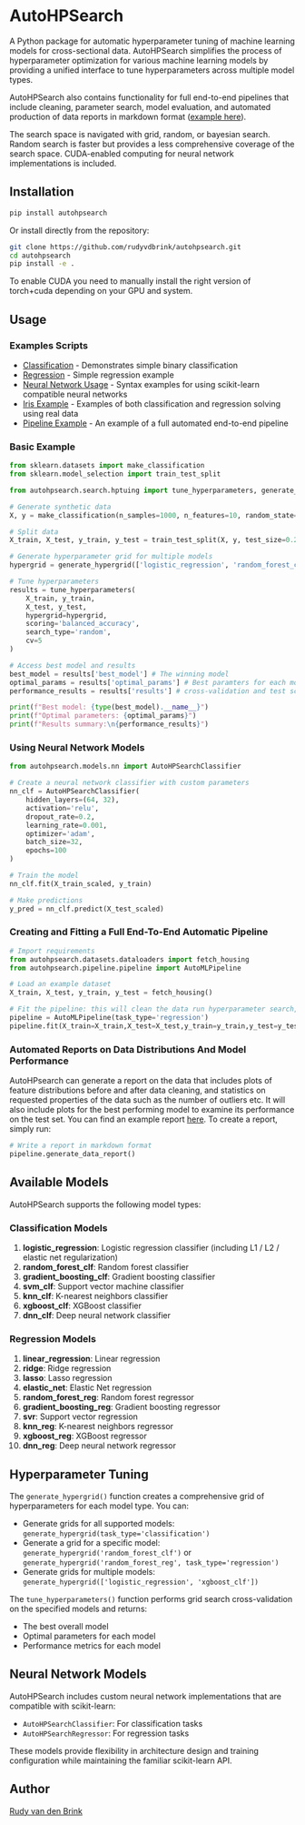 
# AutoHPSearch

A Python package for automatic hyperparameter tuning of machine learning models for cross-sectional data. AutoHPSearch simplifies the process of hyperparameter optimization for various machine learning models by providing a unified interface to tune hyperparameters across multiple model types.

AutoHPSearch also contains functionality for full end-to-end pipelines that include cleaning, parameter search, model evaluation, and automated production of data reports in markdown format ([example here](https://github.com/rudyvdbrink/autohpsearch/blob/main/example_reports/data_report_v0001_20250604_085633.md)).  

The search space is navigated with grid, random, or bayesian search. Random search is faster but provides a less comprehensive coverage of the search space. CUDA-enabled computing for neural network implementations is included.

## Installation

```bash
pip install autohpsearch
```

Or install directly from the repository:

```bash
git clone https://github.com/rudyvdbrink/autohpsearch.git
cd autohpsearch
pip install -e .
```

To enable CUDA you need to manually install the right version of torch+cuda depending on your GPU and system.

## Usage

### Examples Scripts
- [Classification](https://github.com/rudyvdbrink/autohpsearch/blob/main/examples/basic_classification.py) - Demonstrates simple binary classification
- [Regression](https://github.com/rudyvdbrink/autohpsearch/blob/main/examples/basic_regression.py) - Simple regression example
- [Neural Network Usage](https://github.com/rudyvdbrink/autohpsearch/blob/main/examples/nn_usage.py) - Syntax examples for using scikit-learn compatible neural networks
- [Iris Example](https://github.com/rudyvdbrink/autohpsearch/blob/main/examples/iris_example.py) - Examples of both classification and regression solving using real data
- [Pipeline Example](https://github.com/rudyvdbrink/autohpsearch/blob/main/examples/pipeline_example.py) - An example of a full automated end-to-end pipeline

### Basic Example

```python
from sklearn.datasets import make_classification
from sklearn.model_selection import train_test_split

from autohpsearch.search.hptuing import tune_hyperparameters, generate_hypergrid

# Generate synthetic data
X, y = make_classification(n_samples=1000, n_features=10, random_state=42)

# Split data
X_train, X_test, y_train, y_test = train_test_split(X, y, test_size=0.2, random_state=42)

# Generate hyperparameter grid for multiple models
hypergrid = generate_hypergrid(['logistic_regression', 'random_forest_clf', 'xgboost_clf'])

# Tune hyperparameters
results = tune_hyperparameters(
    X_train, y_train, 
    X_test, y_test, 
    hypergrid=hypergrid, 
    scoring='balanced_accuracy',
    search_type='random',
    cv=5
)

# Access best model and results
best_model = results['best_model'] # The winning model
optimal_params = results['optimal_params'] # Best paramters for each model
performance_results = results['results'] # cross-validation and test score table

print(f"Best model: {type(best_model).__name__}")
print(f"Optimal parameters: {optimal_params}")
print(f"Results summary:\n{performance_results}")
```

### Using Neural Network Models

```python
from autohpsearch.models.nn import AutoHPSearchClassifier

# Create a neural network classifier with custom parameters
nn_clf = AutoHPSearchClassifier(
    hidden_layers=(64, 32),
    activation='relu',
    dropout_rate=0.2,
    learning_rate=0.001,
    optimizer='adam',
    batch_size=32,
    epochs=100
)

# Train the model
nn_clf.fit(X_train_scaled, y_train)

# Make predictions
y_pred = nn_clf.predict(X_test_scaled)
```

### Creating and Fitting a Full End-To-End Automatic Pipeline

```python
# Import requirements
from autohpsearch.datasets.dataloaders import fetch_housing
from autohpsearch.pipeline.pipeline import AutoMLPipeline

# Load an example dataset
X_train, X_test, y_train, y_test = fetch_housing()

# Fit the pipeline: this will clean the data run hyperparameter search, train the model, and evaluate it
pipeline = AutoMLPipeline(task_type='regression')
pipeline.fit(X_train=X_train,X_test=X_test,y_train=y_train,y_test=y_test)
```
### Automated Reports on Data Distributions And Model Performance

AutoHPsearch can generate a report on the data that includes plots of feature distributions before and after data cleaning, and statistics on requested properties of the data such as the number of outliers etc. It will also include plots for the best performing model to examine its performance on the test set. You can find an example report [here](https://github.com/rudyvdbrink/autohpsearch/blob/main/example_reports/data_report_v0001_20250604_085633.md). To create a report, simply run:

```python
# Write a report in markdown format 
pipeline.generate_data_report()
```



## Available Models

AutoHPSearch supports the following model types:

### Classification Models
1. **logistic_regression**: Logistic regression classifier (including L1 / L2 / elastic net regularization)
2. **random_forest_clf**: Random forest classifier
3. **gradient_boosting_clf**: Gradient boosting classifier
4. **svm_clf**: Support vector machine classifier
5. **knn_clf**: K-nearest neighbors classifier
6. **xgboost_clf**: XGBoost classifier
7. **dnn_clf**: Deep neural network classifier

### Regression Models
1. **linear_regression**: Linear regression
2. **ridge**: Ridge regression
3. **lasso**: Lasso regression
4. **elastic_net**: Elastic Net regression
5. **random_forest_reg**: Random forest regressor
6. **gradient_boosting_reg**: Gradient boosting regressor
7. **svr**: Support vector regression
8. **knn_reg**: K-nearest neighbors regressor
9. **xgboost_reg**: XGBoost regressor
10. **dnn_reg**: Deep neural network regressor

## Hyperparameter Tuning

The `generate_hypergrid()` function creates a comprehensive grid of hyperparameters for each model type. You can:

- Generate grids for all supported models: `generate_hypergrid(task_type='classification')`
- Generate a grid for a specific model: `generate_hypergrid('random_forest_clf')` or `generate_hypergrid('random_forest_reg', task_type='regression')`
- Generate grids for multiple models: `generate_hypergrid(['logistic_regression', 'xgboost_clf'])`

The `tune_hyperparameters()` function performs grid search cross-validation on the specified models and returns:

- The best overall model
- Optimal parameters for each model
- Performance metrics for each model

## Neural Network Models

AutoHPSearch includes custom neural network implementations that are compatible with scikit-learn:

- `AutoHPSearchClassifier`: For classification tasks
- `AutoHPSearchRegressor`: For regression tasks

These models provide flexibility in architecture design and training configuration while maintaining the familiar scikit-learn API.

## Author

[Rudy van den Brink](https://www.brinkdatascience.com)